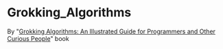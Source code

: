 # Grokking_Algorithms
By "[Grokking Algorithms: An Illustrated Guide for Programmers and Other Curious People](https://github.com/aramzham/Grokking_Algorithms/files/6330137/Grokking.Algorithms.-.An.illustrated.guide.for.programmers.and.other.curious.people.pdf)" book
